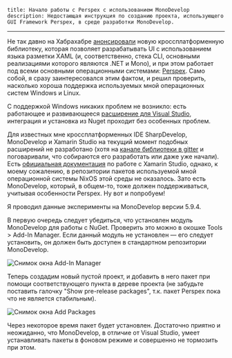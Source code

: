     title: Начало работы с Perspex с использованием MonoDevelop
    description: Недостающая инструкция по созданию проекта, использующего GUI Framework Perspex, в среде разработки MonoDevelop.
---

Не так давно на Хабрахабре [анонсировали][habrahabr-perspex] новую
кроссплатформенную библиотеку, которая позволяет разрабатывать UI с
использованием языка разметки XAML (и, соответственно, стека CLI, основными
реализациями которого являются .NET и Mono), и при этом работает под всеми
основными операционными системами: [Perspex][perspex]. Само собой, я сразу
заинтересовался этим фактом, и решил проверить, насколько хороша поддержка
используемых мной операционных систем Windows и Linux.

С поддержкой Windows никаких проблем не возникло: есть работающее и
развивающееся [расширение для Visual Studio][perspex-visual-studio-plugin],
интеграция и установка из Nuget проходит без особенных проблем.

Для известных мне кроссплатформенных IDE SharpDevelop, MonoDevelop и Xamarin
Studio на текущий момент подобных расширений не разработано (хотя на [канале
библиотеки в gitter][perspex-gitter] и поговаривали, что собираются его
разработать или даже уже начали). Есть [официальная
документация][perspex-xamarin-studio] по работе с Xamarin Studio, однако, к
моему сожалению, в репозитории пакетов используемой мной операционной системы
NixOS этой среды не оказалось. Зато есть MonoDevelop, который, в общем-то, тоже
должен поддерживаться, учитывая особенности Perspex. Ну вот и попробуем!

Я проводил данные эксперименты на MonoDevelop версии 5.9.4.

В первую очередь следует убедиться, что установлен модуль MonoDevelop для работы
с NuGet. Проверить это можно в окошке Tools > Add-In Manager. Если данный модуль
не установлен — его следует установить, он должен быть доступен в стандартном
репозитории MonoDevelop.

![Снимок окна Add-In Manager](images/2015-11-22-monodevelop-add-in-manager.png)

Теперь создадим новый пустой проект, и добавить в него пакет при помощи
соответствующего пункта в дереве проекта (не забудьте поставить галочку "Show
pre-release packages", т.к. пакет Perspex пока что не является стабильным).

![Снимок окна Add Packages](images/2015-11-22-monodevelop-add-packages.png)

Через некоторое время пакет будет установлен. Достаточно приятно и неожиданно,
что MonoDevelop, в отличие от Visual Studio, умеет устанавливать пакеты в
фоновом режиме и совершенно не тормозить при этом.

[habrahabr-perspex]: http://habrahabr.ru/post/267425/
[perspex]: https://github.com/Perspex/Perspex
[perspex-gitter]: https://gitter.im/Perspex/Perspex
[perspex-visual-studio-plugin]: https://visualstudiogallery.msdn.microsoft.com/a4542e8a-b56c-4295-8df1-7e220178b873
[perspex-xamarin-studio]: https://github.com/Perspex/Perspex/blob/master/docs/gettingstarted.md#osx--linux
